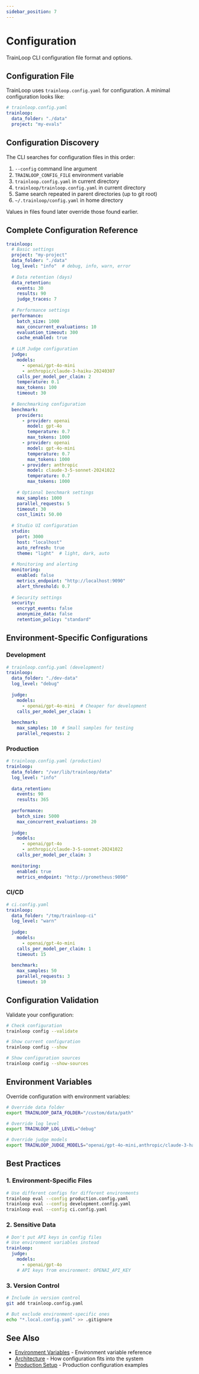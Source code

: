 ```yaml
---
sidebar_position: 7
---
```


# Configuration

TrainLoop CLI configuration file format and options.

## Configuration File

TrainLoop uses `trainloop.config.yaml` for configuration. A minimal configuration looks like:

```yaml
# trainloop.config.yaml
trainloop:
  data_folder: "./data"
  project: "my-evals"
```

## Configuration Discovery

The CLI searches for configuration files in this order:

1. `--config` command line argument
2. `TRAINLOOP_CONFIG_FILE` environment variable  
3. `trainloop.config.yaml` in current directory
4. `trainloop/trainloop.config.yaml` in current directory
5. Same search repeated in parent directories (up to git root)
6. `~/.trainloop/config.yaml` in home directory

Values in files found later override those found earlier.

## Complete Configuration Reference

```yaml
trainloop:
  # Basic settings
  project: "my-project"
  data_folder: "./data"
  log_level: "info"  # debug, info, warn, error
  
  # Data retention (days)
  data_retention:
    events: 30
    results: 90
    judge_traces: 7
  
  # Performance settings
  performance:
    batch_size: 1000
    max_concurrent_evaluations: 10
    evaluation_timeout: 300
    cache_enabled: true
  
  # LLM Judge configuration
  judge:
    models:
      - openai/gpt-4o-mini
      - anthropic/claude-3-haiku-20240307
    calls_per_model_per_claim: 2
    temperature: 0.1
    max_tokens: 100
    timeout: 30
    
  # Benchmarking configuration
  benchmark:
    providers:
      - provider: openai
        model: gpt-4o
        temperature: 0.7
        max_tokens: 1000
      - provider: openai
        model: gpt-4o-mini
        temperature: 0.7
        max_tokens: 1000
      - provider: anthropic
        model: claude-3-5-sonnet-20241022
        temperature: 0.7
        max_tokens: 1000
    
    # Optional benchmark settings
    max_samples: 1000
    parallel_requests: 5
    timeout: 30
    cost_limit: 50.00
    
  # Studio UI configuration
  studio:
    port: 3000
    host: "localhost"
    auto_refresh: true
    theme: "light"  # light, dark, auto
    
  # Monitoring and alerting
  monitoring:
    enabled: false
    metrics_endpoint: "http://localhost:9090"
    alert_threshold: 0.7
    
  # Security settings
  security:
    encrypt_events: false
    anonymize_data: false
    retention_policy: "standard"
```

## Environment-Specific Configurations

### Development

```yaml
# trainloop.config.yaml (development)
trainloop:
  data_folder: "./dev-data"
  log_level: "debug"
  
  judge:
    models:
      - openai/gpt-4o-mini  # Cheaper for development
    calls_per_model_per_claim: 1
    
  benchmark:
    max_samples: 10  # Small samples for testing
    parallel_requests: 2
```

### Production

```yaml
# trainloop.config.yaml (production)
trainloop:
  data_folder: "/var/lib/trainloop/data"
  log_level: "info"
  
  data_retention:
    events: 90
    results: 365
    
  performance:
    batch_size: 5000
    max_concurrent_evaluations: 20
    
  judge:
    models:
      - openai/gpt-4o
      - anthropic/claude-3-5-sonnet-20241022
    calls_per_model_per_claim: 3
    
  monitoring:
    enabled: true
    metrics_endpoint: "http://prometheus:9090"
```

### CI/CD

```yaml
# ci.config.yaml
trainloop:
  data_folder: "/tmp/trainloop-ci"
  log_level: "warn"
  
  judge:
    models:
      - openai/gpt-4o-mini
    calls_per_model_per_claim: 1
    timeout: 15
    
  benchmark:
    max_samples: 50
    parallel_requests: 3
    timeout: 10
```

## Configuration Validation

Validate your configuration:

```bash
# Check configuration
trainloop config --validate

# Show current configuration
trainloop config --show

# Show configuration sources
trainloop config --show-sources
```

## Environment Variables

Override configuration with environment variables:

```bash
# Override data folder
export TRAINLOOP_DATA_FOLDER="/custom/data/path"

# Override log level
export TRAINLOOP_LOG_LEVEL="debug"

# Override judge models
export TRAINLOOP_JUDGE_MODELS="openai/gpt-4o-mini,anthropic/claude-3-haiku"
```

## Best Practices

### 1. Environment-Specific Files

```bash
# Use different configs for different environments
trainloop eval --config production.config.yaml
trainloop eval --config development.config.yaml
trainloop eval --config ci.config.yaml
```

### 2. Sensitive Data

```yaml
# Don't put API keys in config files
# Use environment variables instead
trainloop:
  judge:
    models:
      - openai/gpt-4o
    # API keys from environment: OPENAI_API_KEY
```

### 3. Version Control

```bash
# Include in version control
git add trainloop.config.yaml

# But exclude environment-specific ones
echo "*.local.config.yaml" >> .gitignore
```

## See Also

- [Environment Variables](env-vars.md) - Environment variable reference
- [Architecture](../../explanation/architecture.md) - How configuration fits into the system
- [Production Setup](../../tutorials/production-setup.md) - Production configuration examples